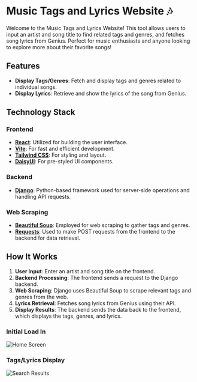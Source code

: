 # Music Tags and Lyrics Website 🎶

Welcome to the Music Tags and Lyrics Website! This tool allows users to input an artist and song title to find related tags and genres, and fetches song lyrics from Genius. Perfect for music enthusiasts and anyone looking to explore more about their favorite songs!

## Features

- **Display Tags/Genres**: Fetch and display tags and genres related to individual songs.
- **Display Lyrics**: Retrieve and show the lyrics of the song from Genius.

## Technology Stack

### Frontend

- **[React](https://reactjs.org/)**: Utilized for building the user interface.
- **[Vite](https://vitejs.dev/)**: For fast and efficient development.
- **[Tailwind CSS](https://tailwindcss.com/)**: For styling and layout.
- **[DaisyUI](https://daisyui.com/)**: For pre-styled UI components.

### Backend

- **[Django](https://www.djangoproject.com/)**: Python-based framework used for server-side operations and handling API requests.

### Web Scraping

- **[Beautiful Soup](https://www.crummy.com/software/BeautifulSoup/)**: Employed for web scraping to gather tags and genres.
- **[Requests](https://docs.python-requests.org/en/latest/)**: Used to make POST requests from the frontend to the backend for data retrieval.

## How It Works

1. **User Input**: Enter an artist and song title on the frontend.
2. **Backend Processing**: The frontend sends a request to the Django backend.
3. **Web Scraping**: Django uses Beautiful Soup to scrape relevant tags and genres from the web.
4. **Lyrics Retrieval**: Fetches song lyrics from Genius using their API.
5. **Display Results**: The backend sends the data back to the frontend, which displays the tags, genres, and lyrics.

### Initial Load In

![Home Screen](https://github.com/tranbren/Music-Tags-and-Lyrics-Website/blob/main/InitialLoadup.png)

### Tags/Lyrics Display

![Search Results](https://github.com/tranbren/Music-Tags-and-Lyrics-Website/blob/main/SongEntry.png)
